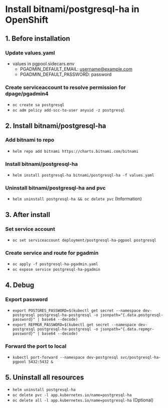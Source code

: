 # Install bitnami/postgresql-ha in OpenShift


## 1. Before installation

### Update values.yaml
- values in pgpool.sidecars.env
  - PGADMIN_DEFAULT_EMAIL: username@example.com
  - PGADMIN_DEFAULT_PASSWORD: password

### Create serviceaccount to resolve permission for dpage/pgadmin4
- `oc create sa postgresql`
- `oc adm policy add-scc-to-user anyuid -z postgresql`


## 2. Install bitnami/postgresql-ha

### Add bitnami to repo
- `helm repo add bitnami https://charts.bitnami.com/bitnami`

### Install bitnami/postgresql-ha
- `helm install postgresql-ha bitnami/postgresql-ha -f values.yaml`

### Uninstall bitnami/postgresql-ha and pvc
- `helm uninstall postgresql-ha && oc delete pvc` (Information)


## 3. After install

### Set service account
- `oc set serviceaccount deployment/postgresql-ha-pgpool postgresql`

### Create service and route for pgadmin
- `oc apply -f postgresql-ha-pgadmin.yaml`
- `oc expose service postgresql-ha-pgadmin`


## 4. Debug

### Export password
- `export POSTGRES_PASSWORD=$(kubectl get secret --namespace dev-postgresql postgresql-ha-postgresql -o jsonpath="{.data.postgresql-password}" | base64 --decode)`
- `export REPMGR_PASSWORD=$(kubectl get secret --namespace dev-postgresql postgresql-ha-postgresql -o jsonpath="{.data.repmgr-password}" | base64 --decode)`

### Forward the port to local
- `kubectl port-forward --namespace dev-postgresql svc/postgresql-ha-pgpool 5432:5432 &`


## 5. Uninstall all resources
- `helm uninstall postgresql-ha`
- `oc delete pvc -l app.kubernetes.io/name=postgresql-ha`
- `oc delete all -l app.kubernetes.io/name=postgresql-ha` (Optional)
